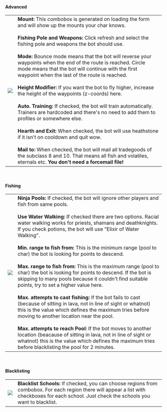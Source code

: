 <br>
<h4>Advanced</h4>
<table width='900'><tbody><tr><td>
<img src='http://poolfishingbuddy.googlecode.com/svn/wiki/images/settings/advanced.png' />
</td>
<td valign='top'>
<b>Mount:</b> This combobox is generated on loading the form and will show up the mounts your char knows.<br>
<br>
<b>Fishing Pole and Weapons:</b> Click refresh and select the fishing pole and weapons the bot should use.<br>
<br>
<b>Mode:</b> Bounce mode means that the bot will reverse your waypoints when the end of the route is reached. Circle mode means that the bot will continue with the first waypoint when the last of the route is reached.<br>
<br>
<b>Height Modifier:</b> If you want the bot to fly higher, increase the height of the waypoints (z-coords) here.<br>
<br>
<b>Auto. Training:</b> If checked, the bot will train automatically. Trainers are hardcoded and there's no need to add them to profiles or somewhere else.<br>
<br>
<b>Hearth and Exit:</b> When checked, the bot will use heathstone if it isn't on cooldown and quit wow.<br>
<br>
<b>Mail to:</b> When checked, the bot will mail all tradegoods of the subclass 8 and 10. That means all fish and volatiles, eternals etc. <b>You don't need a forcemail file!</b>
</td></tr></tbody></table>

<br>
<h4>Fishing</h4>
<table width='900'><tbody><tr><td>
<img src='http://poolfishingbuddy.googlecode.com/svn/wiki/images/settings/fishing.png' />
</td>
<td align='left' valign='top'>
<b>Ninja Pools:</b> If checked, the bot will ignore other players and fish from same pools.<br>
<br>
<b>Use Water Walking:</b> If checked there are two options. Racial water walking works for priests, shamans and deathknights. If you check potions, the bot will use "Elixir of Water Walking".<br>
<br>
<b>Min. range to fish from:</b> This is the minimum range (pool to char) the bot is looking for points to descend.<br>
<br>
<b>Max. range to fish from:</b> This is the maximum range (pool to char) the bot is looking for points to descend. If the bot is skipping to many pools because it couldn't find suitable points, try to set a higher value here.<br>
<br>
<b>Max. attempts to cast fishing:</b> If the bot fails to cast (because of sitting in lava, not in line of sight or whatnot) this is the value which defines the maximum tries before moving to another location near the pool.<br>
<br>
<b>Max. attempts to reach Pool:</b> If the bot moves to another location (beacause of sitting in lava, not in line of sight or whatnot) this is the value which defines the maximum tries before blacklisting the pool for 2 minutes.<br>
</td></tr></tbody></table>

<br>
<h4>Blacklisting</h4>
<table width='900'><tbody><tr><td>
<img src='http://poolfishingbuddy.googlecode.com/svn/wiki/images/settings/blacklisting.png' />
</td>
<td valign='top'>
<b>Blacklist Schools:</b> If checked, you can choose regions from combobox. For each region there will appear a list with checkboxes for each school. Just check the schools you want to blacklist.<br>
</td></tr></tbody></table>